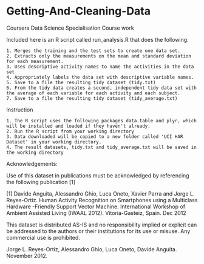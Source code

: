 Getting-And-Cleaning-Data
=========================

Coursera Data Science Specialisation Course work

Included here is an R script called run_analysis.R that does the following. 

    1. Merges the training and the test sets to create one data set.
    2. Extracts only the measurements on the mean and standard deviation for each measurement. 
    3. Uses descriptive activity names to name the activities in the data set
    4. Appropriately labels the data set with descriptive variable names. 
    5. Save to a file the resulting tidy dataset (tidy.txt)
    6. From the tidy data creates a second, independent tidy data set with the average of each variable for each activity and each subject.
    7. Save to a file the resulting tidy dataset (tidy_average.txt)
 
Instruction

    1. The R script uses the following packages data.table and plyr, which will be installed and loaded if they haven't already.
    2. Run the R script from your working directory
    3. Data downloaded will be copied to a new folder called 'UCI HAR Dataset' in your working directory.
    4. The result datasets, tidy.txt and tidy_average.txt will be saved in the working directory


  Acknowledgements:

  Use of this dataset in publications must be acknowledged by referencing the following publication [1] 

  [1] Davide Anguita, Alessandro Ghio, Luca Oneto, Xavier Parra and Jorge L. Reyes-Ortiz. Human Activity Recognition on Smartphones using a Multiclass Hardware
  -Friendly Support Vector Machine. International Workshop of Ambient Assisted Living (IWAAL 2012). Vitoria-Gasteiz, Spain. Dec 2012

  This dataset is distributed AS-IS and no responsibility implied or explicit can be addressed to the authors or their institutions for its use or misuse. Any 
  commercial use is prohibited.

Jorge L. Reyes-Ortiz, Alessandro Ghio, Luca Oneto, Davide Anguita. November 2012.

